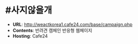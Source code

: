 # #사지않을개

- **URL**: http://weactkorea1.cafe24.com/base/campaign.php
- **Contents**: 반려견 캠페인 반응형 웹페이지
- **Hosting**: Cafe24
